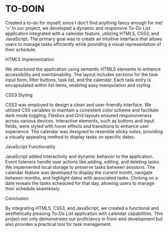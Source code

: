 # TO-DOIN
Created a to-do for myself, since I don't find anything fancy enough for me! '>'
In our project, we developed a dynamic and responsive To-Do List application integrated with a calendar feature, utilizing HTML5, CSS3, and JavaScript. The primary goal was to create an intuitive interface that allows users to manage tasks efficiently while providing a visual representation of their schedule.

HTML5 Implementation

We structured the application using semantic HTML5 elements to enhance accessibility and maintainability. The layout includes sections for the task input form, filter buttons, task list, and the calendar. Each task entry is encapsulated within list items, enabling easy manipulation and styling.

CSS3 Styling

CSS3 was employed to design a clean and user-friendly interface. We utilized CSS variables to maintain a consistent color scheme and facilitate dark mode toggling. Flexbox and Grid layouts ensured responsiveness across various devices. Interactive elements, such as buttons and input fields, were styled with hover effects and transitions to enhance user experience. The calendar was designed to resemble sticky notes, providing a visually appealing method to display tasks on specific dates.

JavaScript Functionality

JavaScript added interactivity and dynamic behavior to the application. Event listeners handle user actions like adding, editing, and deleting tasks. We implemented local storage to preserve tasks between sessions. The calendar feature was developed to display the current month, navigate between months, and highlight dates with associated tasks. Clicking on a date reveals the tasks scheduled for that day, allowing users to manage their schedule seamlessly.

Conclusion

By integrating HTML5, CSS3, and JavaScript, we created a functional and aesthetically pleasing To-Do List application with calendar capabilities. This project not only demonstrates our proficiency in front-end development but also provides a practical tool for task management.


